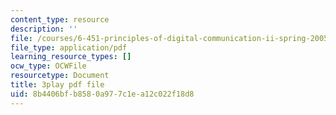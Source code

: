 ```yaml
---
content_type: resource
description: ''
file: /courses/6-451-principles-of-digital-communication-ii-spring-2005/8b4406bfb8580a977c1ea12c022f18d8_DNoNTre2Cf4.pdf
file_type: application/pdf
learning_resource_types: []
ocw_type: OCWFile
resourcetype: Document
title: 3play pdf file
uid: 8b4406bf-b858-0a97-7c1e-a12c022f18d8
---
```

